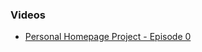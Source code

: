 ### Videos

- [Personal Homepage Project - Episode 0](https://mailchi.mp/4285a1dc5c5f/episode-0-of-my-livestream-will-happen-tomorrow)
